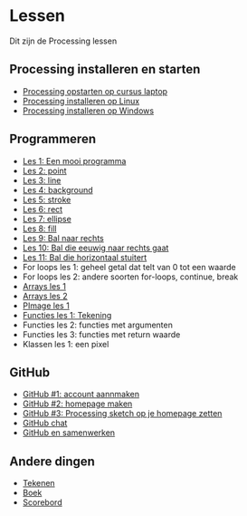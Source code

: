 # Lessen

Dit zijn de Processing lessen

## Processing installeren en starten

 * [Processing opstarten op cursus laptop](ProcessingOpstartenOpCursusLaptop/README.md)
 * [Processing installeren op Linux](ProcessingInstallerenOpLinux/README.md)
 * [Processing installeren op Windows](ProcessingInstallerenOpWindows/README.md)

## Programmeren

 * [Les 1: Een mooi programma](LessenProcessing/EenMooiProgramma/README.md)
 * [Les 2: point](LessenProcessing/Point/README.md)
 * [Les 3: line](LessenProcessing/Line/README.md)
 * [Les 4: background](LessenProcessing/Background/README.md)
 * [Les 5: stroke](LessenProcessing/Stroke/README.md)
 * [Les 6: rect](LessenProcessing/Rect/README.md)
 * [Les 7: ellipse](LessenProcessing/Ellipse/README.md)
 * [Les 8: fill](LessenProcessing/Fill/README.md)
 * [Les 9: Bal naar rechts](LessenProcessing/BalNaarRechts/README.md)
 * [Les 10: Bal die eeuwig naar rechts gaat](LessenProcessing/BalEeuwigNaarRechts/README.md)
 * [Les 11: Bal die horizontaal stuitert](LessenProcessing/BalDieHorizontaalStuitert/README.md)
 * For loops les 1: geheel getal dat telt van 0 tot een waarde
 * For loops les 2: andere soorten for-loops, continue, break
 * [Arrays les 1](LessenProcessing/Arrays1/README.md)
 * [Arrays les 2](LessenProcessing/Arrays2/README.md)
 * [PImage les 1](LessenProcessing/PImage1/README.md)
 * [Functies les 1: Tekening](LessenProcessing/FunctiesTekening/README.md)
 * Functies les 2: functies met argumenten 
 * Functies les 3: functies met return waarde
 * Klassen les 1: een pixel
 
## GitHub

 * [GitHub #1: account aannmaken](LessenProcessing/GitHub/README.md)
 * [GitHub #2: homepage maken](LessenProcessing/GitHubPages/README.md)
 * [GitHub #3: Processing sketch op je homepage zetten](LessenProcessing/ProcessingJS/README.md)
 * [GitHub chat](LessenProcessing/GitHubChat/README.md)
 * [GitHub en samenwerken](LessenProcessing/GitHubSamenwerken/README.md)

## Andere dingen

 * [Tekenen](LessenProcessing/Tekenen/README.md)
 * [Boek](LessenProcessing/Boek/README.md)
 * [Scorebord](../Leerlingen/README.md)

